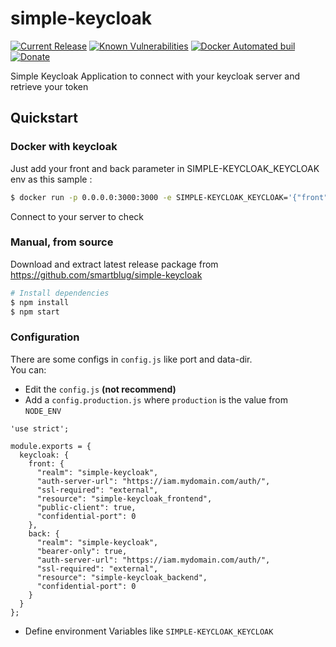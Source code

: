 # simple-keycloak

[![Current Release](https://img.shields.io/github/release/SmartBlug/simple-keycloak.svg)](https://github.com/SmartBlug/simple-keycloak/releases)
[![Known Vulnerabilities](https://snyk.io/test/github/SmartBlug/simple-keycloak/badge.svg)](https://snyk.io/test/github/SmartBlug/simple-keycloak)
[![Docker Automated buil](https://img.shields.io/docker/automated/smartblug/simple-keycloak.svg)](https://hub.docker.com/r/smartblug/simple-keycloak)
[![Donate](https://img.shields.io/badge/Donate-PayPal-green.svg)](https://www.paypal.com/cgi-bin/webscr?cmd=_donations&business=Patrick%40Bouffel.com&item_name=simple-keycloak&currency_code=EUR&source=url)

Simple Keycloak Application to connect with your keycloak server and retrieve your token

## Quickstart

### Docker with keycloak
Just add your front and back parameter in SIMPLE-KEYCLOAK_KEYCLOAK env as this sample :
```bash
$ docker run -p 0.0.0.0:3000:3000 -e SIMPLE-KEYCLOAK_KEYCLOAK='{"front":{"realm":"simple-keycloak","auth-server-url":"http://localhost:8080/auth","ssl-required":"external","resource":"simple-keycloak_frontend","public-client":true,"confidential-port":0},"back":{"realm":"simple-keycloak","bearer-only":true,"auth-server-url":"http://localhost:8080/auth","ssl-required":"external","resource":"simple-keycloak_backend","confidential-port":0}}' smartblug/simple-keycloak
```
Connect to your server to check

### Manual, from source

Download and extract latest release package from https://github.com/smartblug/simple-keycloak

```bash
# Install dependencies
$ npm install
$ npm start
```

### Configuration

There are some configs in `config.js` like port and data-dir.  
You can:
* Edit the `config.js` **(not recommend)**
* Add a `config.production.js` where `production` is the value from `NODE_ENV`
  
```
'use strict';

module.exports = {
  keycloak: {
    front: {
      "realm": "simple-keycloak",
      "auth-server-url": "https://iam.mydomain.com/auth/",
      "ssl-required": "external",
      "resource": "simple-keycloak_frontend",
      "public-client": true,
      "confidential-port": 0
    },
    back: {
      "realm": "simple-keycloak",
      "bearer-only": true,
      "auth-server-url": "https://iam.mydomain.com/auth/",
      "ssl-required": "external",
      "resource": "simple-keycloak_backend",
      "confidential-port": 0
    }
  }
};
```

* Define environment Variables like `SIMPLE-KEYCLOAK_KEYCLOAK`

